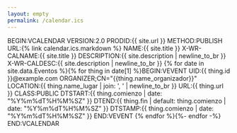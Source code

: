 ```yaml
---
layout: empty
permalink: /calendar.ics
---
```

BEGIN:VCALENDAR
VERSION:2.0
PRODID:{{ site.url }}
METHOD:PUBLISH
URL:{% link calendar.ics.markdown  %}
NAME:{{ site.title }}
X-WR-CALNAME:{{ site.title }}
DESCRIPTION:{{ site.description | newline_to_br }}
X-WR-CALDESC:{{ site.description | newline_to_br }}
{% for date in site.data.Eventos %}{% for thing in date[1] %}BEGIN:VEVENT
UID:{{ thing.id }}@example.com
ORGANIZER;CN="{{thing.name_organizador}}"
LOCATION:{{ thing.name_lugar | join: ', ' | newline_to_br  }}
URL:{{ thing.url }}
CLASS:PUBLIC
DTSTART:{{ thing.comienzo | date: "%Y%m%dT%H%M%SZ" }}
DTEND:{{ thing.fin | default: thing.comienzo | date: "%Y%m%dT%H%M%SZ" }}
DTSTAMP:{{ thing.comienzo | date: "%Y%m%dT%H%M%SZ" }}
END:VEVENT
{% endfor %}{%- endfor -%}
END:VCALENDAR

